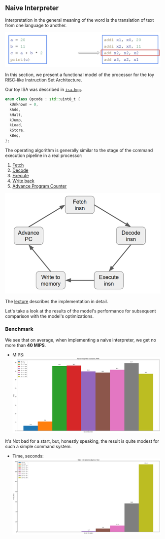 ## Naive Interpreter

Interpretation in the general meaning of the word is the translation of text from one language to another.

![img](../pics/interpreter.png)

In this section, we present a functional model of the processor for the toy RISC-like Instruction Set Architecture.

Our toy ISA was described in [```isa.hpp```](../lib/isa/include/sim/isa.hh).

```cpp
enum class Opcode : std::uint8_t {
  kUnknown = 0,
  kAdd,
  kHalt,
  kJump,
  kLoad,
  kStore,
  kBeq,
};
```

The operating algorithm is generally similar to the stage of the command execution pipeline in a real processor:

1. [Fetch](../lib/hart/include/sim/hart.hh#L41)
2. [Decode](../lib/decoder/decoder.cc#L6)
3. [Execute](../lib/hart/include/sim/hart.hh#L48)
4. [Write back](../lib/hart/include/sim/hart.hh#L52)
5. [Advance Program Counter](../lib/hart/include/sim/hart.hh#L78)

![img](../pics/five-stages.png)

The [lecture](../slides/02_Interpreters.pdf) describes the implementation in detail.

Let's take a look at the results of the model's performance for subsequent comparison with the model's optimizations.

### Benchmark

We see that on average, when implementing a naive interpreter, we get no more than **40 MIPS**.

- MIPS:
![img](../pics/naive-interp-mips.png)

It's Not bad for a start, but, honestly speaking, the result is quite modest for such a simple command system.

- Time, seconds:
![img](../pics/naive-interp-time.png)

